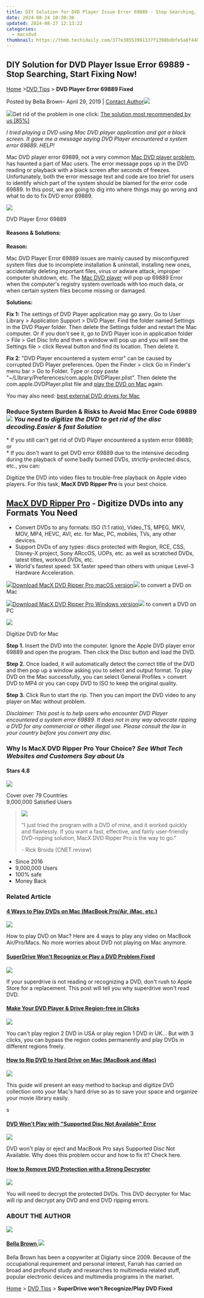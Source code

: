 ```yaml
---
title: DIY Solution for DVD Player Issue Error 69889 - Stop Searching, Start Fixing Now!
date: 2024-08-24 10:30:36
updated: 2024-08-27 12:13:22
categories:
  - macxdvd
thumbnail: https://thmb.techidaily.com/377e38553991337f1398bdbfe5a8f44bdc61d9fc38dd827fd098be11d1cb15df.png
---
```


## DIY Solution for DVD Player Issue Error 69889 - Stop Searching, Start Fixing Now!

[Home](https://tools.techidaily.com/macxdvd/products/) \>[DVD Tips](https://tools.techidaily.com/macxdvd/products/) \> **DVD Player Error 69889 Fixed**

Posted by Bella Brown- April 29, 2019 | [Contact Author![](https://www.macxdvd.com/mac-dvd-video-converter-how-to/../troubleshoot-adobe/img/email.png)](https://tools.techidaily.com/macxdvd/products/) 

![](https://www.macxdvd.com/mac-dvd-video-converter-how-to/../troubleshoot-adobe/img/supg.png)Get rid of the problem in one click: [The solution most recommended by us \[85%\]](https://tools.techidaily.com/macxdvd/products/)

_I tried playing a DVD using Mac DVD player application and got a black screen. It gave me a message saying DVD Player encountered a system error 69889\. HELP!_ 

Mac DVD player error 69889, not a very common [Mac DVD player problem](https://tools.techidaily.com/macxdvd/products/), has haunted a part of Mac users. The error message pops up in the DVD reading or playback with a black screen after seconds of freezes. Unfortunately, both the error message text and code are too brief for users to identify which part of the system should be blamed for the error code 69889\. In this post, we are going to dig into where things may go wrong and what to do to fix DVD error 69889.

![](https://www.macxdvd.com/mac-dvd-video-converter-how-to/article-image/error-69889.jpg) 

DVD Player Error 69889

#### Reasons & Solutions:

**Reason:** 

Mac DVD Player Error 69889 issues are mainly caused by misconfigured system files due to incomplete installation & uninstall, installing new ones, accidentally deleting important files, virus or adware attack, improper computer shutdown, etc. The [Mac DVD player](https://tools.techidaily.com/macxdvd/products/) will pop up 69889 Error when the computer's registry system overloads with too much data, or when certain system files become missing or damaged.

**Solutions:** 

**Fix 1:** The settings of DVD Player application may go awry. Go to User Library > Application Support > DVD Player. Find the folder named Settings in the DVD Player folder. Then delete the Settings folder and restart the Mac computer. Or if you don't see it, go to DVD Player icon in application folder > File > Get Disc Info and then a window will pop up and you will see the Settings file > click Reveal button and find its location. Then delete it.

**Fix 2**: "DVD Player encountered a system error" can be caused by corrupted DVD Player preferences. Open the Finder > click Go in Finder's menu bar > Go to Folder. Type or copy paste "\~/LIbrary/Preferences/com.apple.DVDPlayer.plist". Then delete the com.apple.DVDPlayer.plist file and [play the DVD on Mac](https://tools.techidaily.com/macxdvd/products/) again.

You may also need: [best external DVD drives for Mac](https://tools.techidaily.com/macxdvd/products/)

### Reduce System Burden & Risks to Avoid Mac Error Code 69889 _![](https://www.macxdvd.com/mac-dvd-video-converter-how-to/../troubleshoot-adobe/img/solu1.png) You need to digitize the DVD to get rid of the disc decoding.Easier & fast Solution_

\* If you still can't get rid of DVD Player encountered a system error 69889; or  
\* If you don't want to get DVD error 69889 due to the intensive decoding during the playback of some badly burned DVDs, strictly-protected discs, etc., you can:

Digitize the DVD into video files to trouble-free playback on Apple video players. For this task, **MacX DVD Ripper Pro** is your best choice.

## [**MacX DVD Ripper Pro**](https://tools.techidaily.com/macxdvd/products/) \- Digitize DVDs into any Formats You Need

* Convert DVDs to any formats: ISO (1:1 ratio), Video\_TS, MPEG, MKV, MOV, MP4, HEVC, AVI, etc. for Mac, PC, mobiles, TVs, any other devices.
* Support DVDs of any types: discs protected with Region, RCE, CSS, Disney-X project, Sony ARccOS, UOPs, etc. as well as scratched DVDs, latest titles, workout DVDs, etc.
* World's fastest speed: 5X faster speed than others with unique Level-3 Hardware Acceleration.

![](https://www.macxdvd.com/mac-dvd-video-converter-how-to/../troubleshoot-adobe/img/mac.png)[Download MacX DVD Ripper Pro macOS version![](https://www.macxdvd.com/mac-dvd-video-converter-how-to/../troubleshoot-adobe/img/download.png)](https://tools.techidaily.com/macxdvd/products/) to convert a DVD on Mac

![](https://www.macxdvd.com/mac-dvd-video-converter-how-to/../troubleshoot-adobe/img/win02.png)[Download MacX DVD Ripper Pro Windows version![](https://www.macxdvd.com/mac-dvd-video-converter-how-to/../troubleshoot-adobe/img/download.png)](https://tools.techidaily.com/macxdvd/products/) to convert a DVD on PC

![](https://www.macxdvd.com/mac-dvd-video-converter-how-to/../mac-dvd-ripper-pro/step-images/dvd-to-mp4-700.jpg) 

Digitize DVD for Mac

**Step 1.** Insert the DVD into the computer. Ignore the Apple DVD player error 69889 and open the program. Then click the Disc button and load the DVD.

**Step 2.** Once loaded, it will automatically detect the correct title of the DVD and then pop up a window asking you to select and output format. To play DVD on the Mac successfully, you can select General Profiles > convert DVD to MP4 or you can copy DVD to ISO to keep the original quality. 

**Step 3.** Click Run to start the rip. Then you can import the DVD video to any player on Mac without problem.

_Disclaimer: This post is to help users who encounter DVD Player encountered a system error 69889\. It does not in any way advocate ripping a DVD for any commercial or other illegal use. Please consult the law in your country before you convert any disc._



### Why Is MacX DVD Ripper Pro Your Choice? _See What Tech Websites and Customers Say about Us_

#### Stars 4.8

![](https://www.macxdvd.com/mac-dvd-video-converter-how-to/../troubleshoot-adobe/img/star.png)

Cover over 79 Countries   
9,000,000 Satisfied Users

> ![](https://www.macxdvd.com/mac-dvd-video-converter-how-to/../troubleshoot-adobe/img/cnet-fift.png) 
> 
> "I just tried the program with a DVD of mine, and it worked quickly and flawlessly. If you want a fast, effective, and fairly user-friendly DVD-ripping solution, MacX DVD Ripper Pro is the way to go."
> 
> \- Rick Broida (CNET review)

* Since 2016
* 9,000,000 Users
* 100% safe
* Money Back



### Related Article

#### [4 Ways to Play DVDs on Mac (MacBook Pro/Air, iMac, etc.)](https://tools.techidaily.com/macxdvd/products/)

![](https://www.macxdvd.com/mac-dvd-video-converter-how-to/../troubleshoot-adobe/img/pic1.jpg) 

How to play DVD on Mac? Here are 4 ways to play any video on MacBook Air/Pro/Macs. No more worries about DVD not playing on Mac anymore.

#### [SuperDrive Won't Recognize or Play a DVD Problem Fixed](https://tools.techidaily.com/macxdvd/products/)

![](https://www.macxdvd.com/mac-dvd-video-converter-how-to/../troubleshoot-adobe/img/pic2.jpg) 

If your superdrive is not reading or recognizing a DVD, don't rush to Apple Store for a replacement. This post will tell you why superdrive won't read DVD.

#### [Make Your DVD Player & Drive Region-free in Clicks](https://tools.techidaily.com/macxdvd/products/)

![](https://www.macxdvd.com/mac-dvd-video-converter-how-to/../troubleshoot-adobe/img/pic3.jpg) 

You can't play region 2 DVD in USA or play region 1 DVD in UK... But with 3 clicks, you can bypass the region codes permanently and play DVDs in different regions freely.

#### [How to Rip DVD to Hard Drive on Mac (MacBook and iMac)](https://tools.techidaily.com/macxdvd/products/)

![](https://www.macxdvd.com/mac-dvd-video-converter-how-to/../troubleshoot-adobe/img/pic4.jpg) 

This guide will present an easy method to backup and digitize DVD collection onto your Mac's hard drive so as to save your space and organize your movie library easily. 

 s 

#### [DVD Won't Play with "Supported Disc Not Available" Error](https://tools.techidaily.com/macxdvd/products/)

![](https://www.macxdvd.com/mac-dvd-video-converter-how-to/../troubleshoot-adobe/img/pic5.jpg) 

DVD won't play or eject and MacBook Pro says Supported Disc Not Available. Why does this problem occur and how to fix it? Check here.

#### [How to Remove DVD Protection with a Strong Decrypter](https://tools.techidaily.com/macxdvd/products/)

![](https://www.macxdvd.com/mac-dvd-video-converter-how-to/../troubleshoot-adobe/img/pic6.jpg) 

You will need to decrypt the protected DVDs. This DVD decrypter for Mac will rip and decrypt any DVD and end DVD ripping errors.



### ABOUT THE AUTHOR

![](https://www.macxdvd.com/mac-dvd-video-converter-how-to/../troubleshoot-adobe/img/p1.png)

#### [Bella Brown ![](https://www.macxdvd.com/mac-dvd-video-converter-how-to/../troubleshoot-adobe/img/tw.png)](https://tools.techidaily.com/macxdvd/products/)

Bella Brown has been a copywriter at Digiarty since 2009\. Because of the occupational requirement and personal interest, Farrah has carried on broad and profound study and researches to multimedia related stuff, popular electronic devices and multimedia programs in the market.



[Home](https://tools.techidaily.com/macxdvd/products/) \> [DVD Tips](https://tools.techidaily.com/macxdvd/products/) \> **SuperDrive won't Recognize/Play DVD Fixed**

<ins class="adsbygoogle"
     style="display:block"
     data-ad-format="autorelaxed"
     data-ad-client="ca-pub-7571918770474297"
     data-ad-slot="1223367746"></ins>



<ins class="adsbygoogle"
     style="display:block"
     data-ad-client="ca-pub-7571918770474297"
     data-ad-slot="8358498916"
     data-ad-format="auto"
     data-full-width-responsive="true"></ins>

